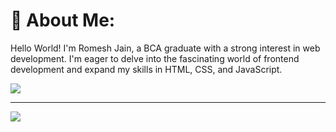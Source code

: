 # 💫 About Me:
Hello World! I'm Romesh Jain, a BCA graduate with a strong interest in web development. I'm eager to delve into the fascinating world of frontend development and expand my skills in HTML, CSS, and JavaScript.



![](https://github-readme-streak-stats.herokuapp.com/?user=romeshjainn&theme=radical&hide_border=false)<br/>

---

[![](https://visitcount.itsvg.in/api?id=romeshjainn&icon=0&color=0)](https://visitcount.itsvg.in)


